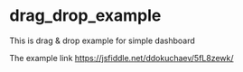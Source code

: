 # drag_drop_example
This is drag &amp; drop example for simple dashboard

The example link https://jsfiddle.net/ddokuchaev/5fL8zewk/

